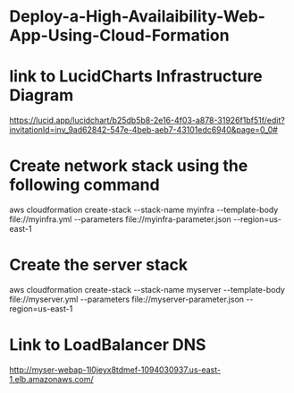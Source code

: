 
# Deploy-a-High-Availaibility-Web-App-Using-Cloud-Formation

# link to LucidCharts Infrastructure Diagram
https://lucid.app/lucidchart/b25db5b8-2e16-4f03-a878-31926f1bf51f/edit?invitationId=inv_9ad62842-547e-4beb-aeb7-43101edc6940&page=0_0#


# Create network stack using the following command
aws cloudformation create-stack --stack-name myinfra --template-body file://myinfra.yml    --parameters file://myinfra-parameter.json  --region=us-east-1

# Create the server stack
aws cloudformation create-stack --stack-name myserver --template-body file://myserver.yml --parameters file://myserver-parameter.json --region=us-east-1

# Link to LoadBalancer DNS
http://myser-webap-1l0jeyx8tdmef-1094030937.us-east-1.elb.amazonaws.com/


